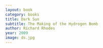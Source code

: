 ```yaml
---
layout: book
category: books
title: Dark Sun
subtitle: The Making of the Hydrogen Bomb
author: Richard Rhodes
year: 2009
image: ds.jpg
---
```

